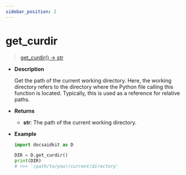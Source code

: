 ```yaml
---
sidebar_position: 2
---
```


# get_curdir

>[get_curdir() -> str](https://github.com/DocsaidLab/DocsaidKit/blob/012540eebaebb2718987dd3ec0f7dcf40f403caa/docsaidkit/utils/custom_path.py#L8)

- **Description**

    Get the path of the current working directory. Here, the working directory refers to the directory where the Python file calling this function is located. Typically, this is used as a reference for relative paths.

- **Returns**

    - **str**: The path of the current working directory.

- **Example**

    ```python
    import docsaidkit as D

    DIR = D.get_curdir()
    print(DIR)
    # >>> '/path/to/your/current/directory'
    ```

